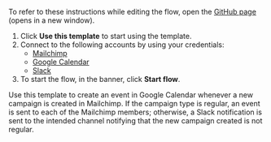 To refer to these instructions while editing the flow, open the [GitHub page](https://github.com/ot4i/app-connect-templates/tree/main/resources/markdown/Create%20an%20event%20in%20Google%20Calendar%20when%20a%20new%20campaign%20is%20created%20in%20Mailchimp_instructions.md) (opens in a new window).

1. Click **Use this template** to start using the template.
2. Connect to the following accounts by using your credentials:
   - [Mailchimp](https://ibm.biz/acmailchimp) 
   - [Google Calendar](https://www.ibm.com/docs/en/app-connect/containers_cd?topic=apps-googlecalendar)
   - [Slack](https://www.ibm.com/docs/en/app-connect/containers_cd?topic=apps-slack)
3. To start the flow, in the banner, click **Start flow**.

Use this template to create an event in Google Calendar whenever a new campaign is created in Mailchimp. If the campaign type is regular, an event is sent to each of the Mailchimp members; otherwise, a Slack notification is sent to the intended channel notifying that the new campaign created is not regular.




